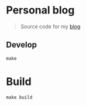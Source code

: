 # Personal blog

> Source code for my [blog](https://www.oligot.be/)

## Develop

```shell
make
```

# Build

```shell
make build
```
